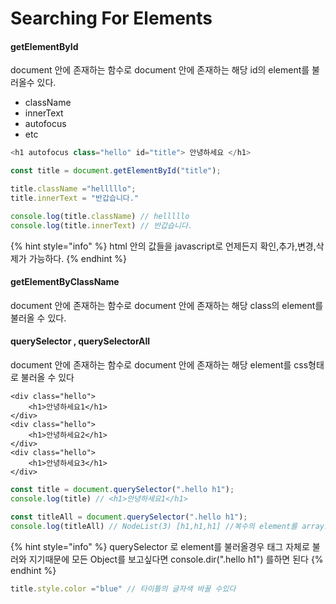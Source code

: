 # Searching For Elements

#### getElementById

document 안에 존재하는 함수로 document 안에 존재하는 해당 id의 element를 불러올수 있다.

* className
* innerText
* autofocus
* etc

```javascript
<h1 autofocus class="hello" id="title"> 안녕하세요 </h1>

const title = document.getElementById("title");

title.className ="helllllo";
title.innerText = "반갑습니다."

console.log(title.className) // helllllo 
console.log(title.innerText) // 반갑습니다.
```

{% hint style="info" %}
html 안의 값들을 javascript로 언제든지 확인,추가,변경,삭제가 가능하다.
{% endhint %}

#### getElementByClassName

document 안에 존재하는 함수로 document 안에 존재하는 해당 class의 element를 불러올 수 있다.

#### querySelector , querySelectorAll

document 안에 존재하는 함수로 document 안에 존재하는 해당 element를 css형태로 불러올 수 있다

```markup
<div class="hello">
    <h1>안녕하세요1</h1>
</div>
<div class="hello">
    <h1>안녕하세요2</h1>
</div>
<div class="hello">
    <h1>안녕하세요3</h1>
</div>

```

```javascript
const title = document.querySelector(".hello h1");
console.log(title) // <h1>안녕하세요1</h1>

const titleAll = document.querySelector(".hello h1");
console.log(titleAll) // NodeList(3) [h1,h1,h1] //복수의 element를 array로 불러온
```

{% hint style="info" %}
querySelector 로 element를 불러올경우 태그 자체로 불러와 지기때문에 모든 Object를 보고싶다면 console.dir\(".hello h1"\) 를하면 된다
{% endhint %}

```javascript
title.style.color ="blue" // 타이틀의 글자색 바꿀 수있다
```

